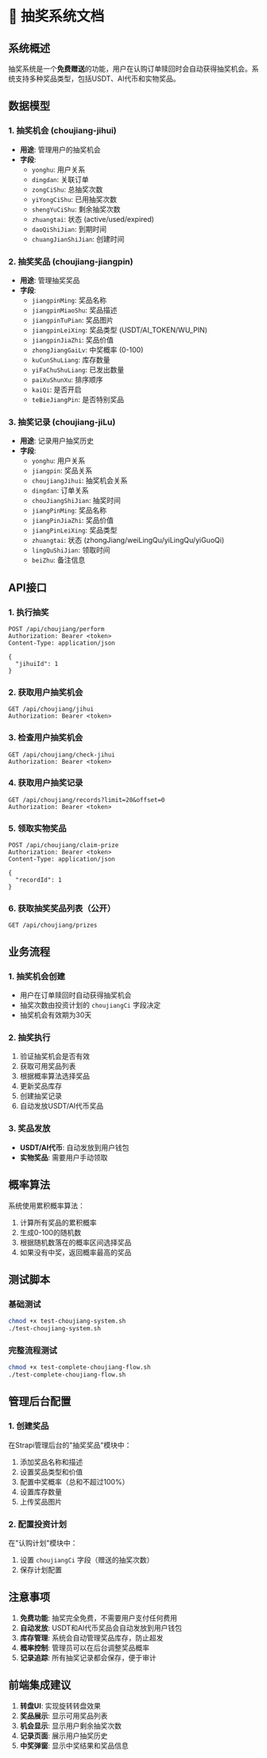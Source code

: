 # 🎰 抽奖系统文档

## 系统概述

抽奖系统是一个**免费赠送**的功能，用户在认购订单赎回时会自动获得抽奖机会。系统支持多种奖品类型，包括USDT、AI代币和实物奖品。

## 数据模型

### 1. 抽奖机会 (choujiang-jihui)
- **用途**: 管理用户的抽奖机会
- **字段**:
  - `yonghu`: 用户关系
  - `dingdan`: 关联订单
  - `zongCiShu`: 总抽奖次数
  - `yiYongCiShu`: 已用抽奖次数
  - `shengYuCiShu`: 剩余抽奖次数
  - `zhuangtai`: 状态 (active/used/expired)
  - `daoQiShiJian`: 到期时间
  - `chuangJianShiJian`: 创建时间

### 2. 抽奖奖品 (choujiang-jiangpin)
- **用途**: 管理抽奖奖品
- **字段**:
  - `jiangpinMing`: 奖品名称
  - `jiangpinMiaoShu`: 奖品描述
  - `jiangpinTuPian`: 奖品图片
  - `jiangpinLeiXing`: 奖品类型 (USDT/AI_TOKEN/WU_PIN)
  - `jiangpinJiaZhi`: 奖品价值
  - `zhongJiangGaiLv`: 中奖概率 (0-100)
  - `kuCunShuLiang`: 库存数量
  - `yiFaChuShuLiang`: 已发出数量
  - `paiXuShunXu`: 排序顺序
  - `kaiQi`: 是否开启
  - `teBieJiangPin`: 是否特别奖品

### 3. 抽奖记录 (choujiang-jiLu)
- **用途**: 记录用户抽奖历史
- **字段**:
  - `yonghu`: 用户关系
  - `jiangpin`: 奖品关系
  - `choujiangJihui`: 抽奖机会关系
  - `dingdan`: 订单关系
  - `chouJiangShiJian`: 抽奖时间
  - `jiangPinMing`: 奖品名称
  - `jiangPinJiaZhi`: 奖品价值
  - `jiangPinLeiXing`: 奖品类型
  - `zhuangtai`: 状态 (zhongJiang/weiLingQu/yiLingQu/yiGuoQi)
  - `lingQuShiJian`: 领取时间
  - `beiZhu`: 备注信息

## API接口

### 1. 执行抽奖
```http
POST /api/choujiang/perform
Authorization: Bearer <token>
Content-Type: application/json

{
  "jihuiId": 1
}
```

### 2. 获取用户抽奖机会
```http
GET /api/choujiang/jihui
Authorization: Bearer <token>
```

### 3. 检查用户抽奖机会
```http
GET /api/choujiang/check-jihui
Authorization: Bearer <token>
```

### 4. 获取用户抽奖记录
```http
GET /api/choujiang/records?limit=20&offset=0
Authorization: Bearer <token>
```

### 5. 领取实物奖品
```http
POST /api/choujiang/claim-prize
Authorization: Bearer <token>
Content-Type: application/json

{
  "recordId": 1
}
```

### 6. 获取抽奖奖品列表（公开）
```http
GET /api/choujiang/prizes
```

## 业务流程

### 1. 抽奖机会创建
- 用户在订单赎回时自动获得抽奖机会
- 抽奖次数由投资计划的 `choujiangCi` 字段决定
- 抽奖机会有效期为30天

### 2. 抽奖执行
1. 验证抽奖机会是否有效
2. 获取可用奖品列表
3. 根据概率算法选择奖品
4. 更新奖品库存
5. 创建抽奖记录
6. 自动发放USDT/AI代币奖品

### 3. 奖品发放
- **USDT/AI代币**: 自动发放到用户钱包
- **实物奖品**: 需要用户手动领取

## 概率算法

系统使用累积概率算法：
1. 计算所有奖品的累积概率
2. 生成0-100的随机数
3. 根据随机数落在的概率区间选择奖品
4. 如果没有中奖，返回概率最高的奖品

## 测试脚本

### 基础测试
```bash
chmod +x test-choujiang-system.sh
./test-choujiang-system.sh
```

### 完整流程测试
```bash
chmod +x test-complete-choujiang-flow.sh
./test-complete-choujiang-flow.sh
```

## 管理后台配置

### 1. 创建奖品
在Strapi管理后台的"抽奖奖品"模块中：
1. 添加奖品名称和描述
2. 设置奖品类型和价值
3. 配置中奖概率（总和不超过100%）
4. 设置库存数量
5. 上传奖品图片

### 2. 配置投资计划
在"认购计划"模块中：
1. 设置 `choujiangCi` 字段（赠送的抽奖次数）
2. 保存计划配置

## 注意事项

1. **免费功能**: 抽奖完全免费，不需要用户支付任何费用
2. **自动发放**: USDT和AI代币奖品会自动发放到用户钱包
3. **库存管理**: 系统会自动管理奖品库存，防止超发
4. **概率控制**: 管理员可以在后台调整奖品概率
5. **记录追踪**: 所有抽奖记录都会保存，便于审计

## 前端集成建议

1. **转盘UI**: 实现旋转转盘效果
2. **奖品展示**: 显示可用奖品列表
3. **机会显示**: 显示用户剩余抽奖次数
4. **记录页面**: 展示用户抽奖历史
5. **中奖弹窗**: 显示中奖结果和奖品信息 